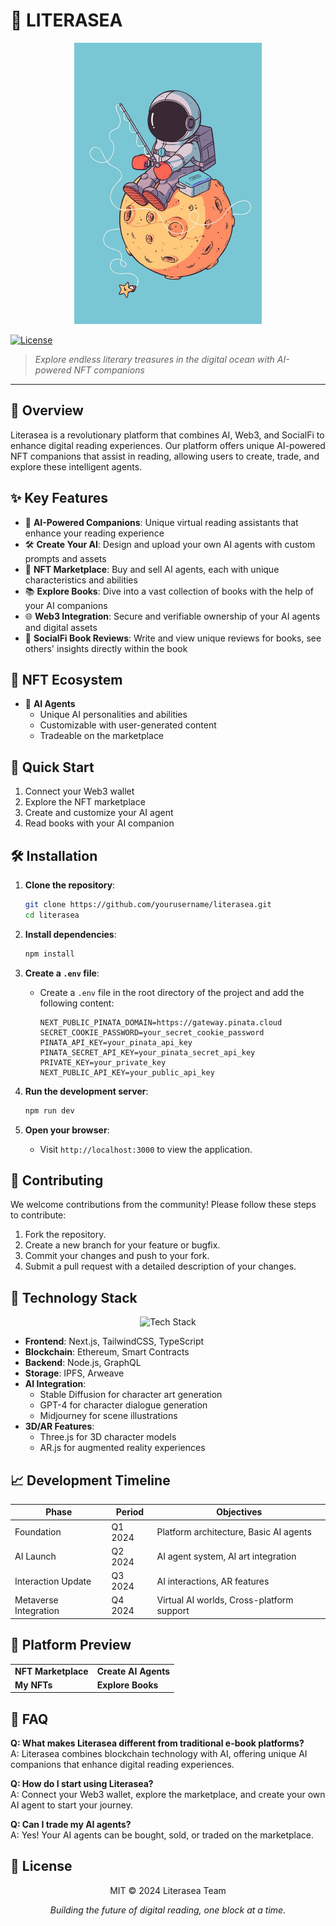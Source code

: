# 🌊 LITERASEA

<div align="center">
  <img src="public/images/11.png" alt="Astronaut Fishing on a Planet" width="200" style="object-fit: cover; object-position: center; width: 300px; height: 450px; overflow: hidden;" />
</div>

[![License](https://img.shields.io/badge/license-MIT-blue.svg)](LICENSE)

> *Explore endless literary treasures in the digital ocean with AI-powered NFT companions*

---

## 🌟 Overview
Literasea is a revolutionary platform that combines AI, Web3, and SocialFi to enhance digital reading experiences. Our platform offers unique AI-powered NFT companions that assist in reading, allowing users to create, trade, and explore these intelligent agents.

## ✨ Key Features
- 🤖 **AI-Powered Companions**: Unique virtual reading assistants that enhance your reading experience
- 🛠 **Create Your AI**: Design and upload your own AI agents with custom prompts and assets
- 🏪 **NFT Marketplace**: Buy and sell AI agents, each with unique characteristics and abilities
- 📚 **Explore Books**: Dive into a vast collection of books with the help of your AI companions
- 🌐 **Web3 Integration**: Secure and verifiable ownership of your AI agents and digital assets
- 💬 **SocialFi Book Reviews**: Write and view unique reviews for books, see others' insights directly within the book

## 💫 NFT Ecosystem
- 🤖 **AI Agents**
  - Unique AI personalities and abilities
  - Customizable with user-generated content
  - Tradeable on the marketplace

## 🚀 Quick Start
1. Connect your Web3 wallet
2. Explore the NFT marketplace
3. Create and customize your AI agent
4. Read books with your AI companion

## 🛠 Installation

1. **Clone the repository**:
   ```bash
   git clone https://github.com/yourusername/literasea.git
   cd literasea
   ```

2. **Install dependencies**:
   ```bash
   npm install
   ```

3. **Create a `.env` file**:
   - Create a `.env` file in the root directory of the project and add the following content:
     ```plaintext
     NEXT_PUBLIC_PINATA_DOMAIN=https://gateway.pinata.cloud
     SECRET_COOKIE_PASSWORD=your_secret_cookie_password
     PINATA_API_KEY=your_pinata_api_key
     PINATA_SECRET_API_KEY=your_pinata_secret_api_key
     PRIVATE_KEY=your_private_key
     NEXT_PUBLIC_API_KEY=your_public_api_key
     ```

4. **Run the development server**:
   ```bash
   npm run dev
   ```

5. **Open your browser**:
   - Visit `http://localhost:3000` to view the application.

## 🤝 Contributing

We welcome contributions from the community! Please follow these steps to contribute:

1. Fork the repository.
2. Create a new branch for your feature or bugfix.
3. Commit your changes and push to your fork.
4. Submit a pull request with a detailed description of your changes.

## 🌊 Technology Stack

<div align="center">
  <img src="https://skillicons.dev/icons?i=ts,next,tailwind,nodejs" alt="Tech Stack" />
</div>

- **Frontend**: Next.js, TailwindCSS, TypeScript
- **Blockchain**: Ethereum, Smart Contracts
- **Backend**: Node.js, GraphQL
- **Storage**: IPFS, Arweave
- **AI Integration**: 
  - Stable Diffusion for character art generation
  - GPT-4 for character dialogue generation
  - Midjourney for scene illustrations
- **3D/AR Features**: 
  - Three.js for 3D character models
  - AR.js for augmented reality experiences

## 📈 Development Timeline
| Phase | Period | Objectives |
|-------|---------|------------|
| Foundation | Q1 2024 | Platform architecture, Basic AI agents |
| AI Launch | Q2 2024 | AI agent system, AI art integration |
| Interaction Update | Q3 2024 | AI interactions, AR features |
| Metaverse Integration | Q4 2024 | Virtual AI worlds, Cross-platform support |

## 📸 Platform Preview

<div align="center">
  <table>
    <tr>
      <td><b>NFT Marketplace</b></td>
      <td><b>Create AI Agents</b></td>
    </tr>
    <tr>
      <td><b>My NFTs</b></td>
      <td><b>Explore Books</b></td>
    </tr>
  </table>
</div>

## 🤔 FAQ

**Q: What makes Literasea different from traditional e-book platforms?**  
A: Literasea combines blockchain technology with AI, offering unique AI companions that enhance digital reading experiences.

**Q: How do I start using Literasea?**  
A: Connect your Web3 wallet, explore the marketplace, and create your own AI agent to start your journey.

**Q: Can I trade my AI agents?**  
A: Yes! Your AI agents can be bought, sold, or traded on the marketplace.

## 📜 License

<div align="center">
  
MIT © 2024 Literasea Team

*Building the future of digital reading, one block at a time.*

</div>
